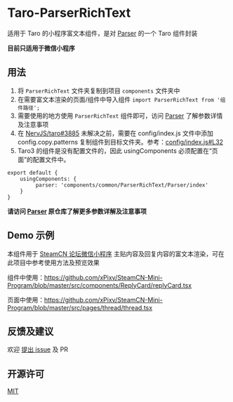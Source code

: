 # Taro-ParserRichText

适用于 Taro 的小程序富文本组件，是对 [Parser](https://github.com/jin-yufeng/Parser) 的一个 Taro 组件封装

**目前只适用于微信小程序**

## 用法

1. 将 `ParserRichText` 文件夹复制到项目 `components` 文件夹中
2. 在需要富文本渲染的页面/组件中导入组件 `import ParserRichText from '组件路径';`
3. 需要使用的地方使用 `ParserRichText` 组件即可，访问 [Parser](https://github.com/jin-yufeng/Parser) 了解参数详情及注意事项
4. 在 [NervJS/taro#3885](https://github.com/NervJS/taro/issues/3885) 未解决之前，需要在 config/index.js 文件中添加 config.copy.patterns 复制组件到目标文件夹。参考：[config/index.js#L32](https://github.com/xPixv/SteamCN-Mini-Program/blob/f6ca35869f434127f9d88eb7db3977adb7fd1eb0/config/index.js#L32)
5. Taro3 的组件是没有配置文件的，因此 usingComponents 必须配置在“页面”的配置文件中。
~~~
export default {
    usingComponents: {
         parser: 'components/common/ParserRichText/Parser/index'
    }
}
~~~

**请访问 [Parser](https://github.com/jin-yufeng/Parser) 原仓库了解更多参数详解及注意事项**

## Demo 示例

本组件用于 [SteamCN 论坛微信小程序](https://github.com/xPixv/SteamCN-Mini-Program) 主贴内容及回复内容的富文本渲染，可在此项目中参考使用方法及预览效果

组件中使用：https://github.com/xPixv/SteamCN-Mini-Program/blob/master/src/components/ReplyCard/replyCard.tsx

页面中使用：https://github.com/xPixv/SteamCN-Mini-Program/blob/master/src/pages/thread/thread.tsx

## 反馈及建议

欢迎 [提出 issue](https://github.com/xPixv/Taro-ParserRichText/issues) 及 PR

## 开源许可

[MIT](https://github.com/xPixv/Taro-ParserRichText/blob/master/LICENSE)
